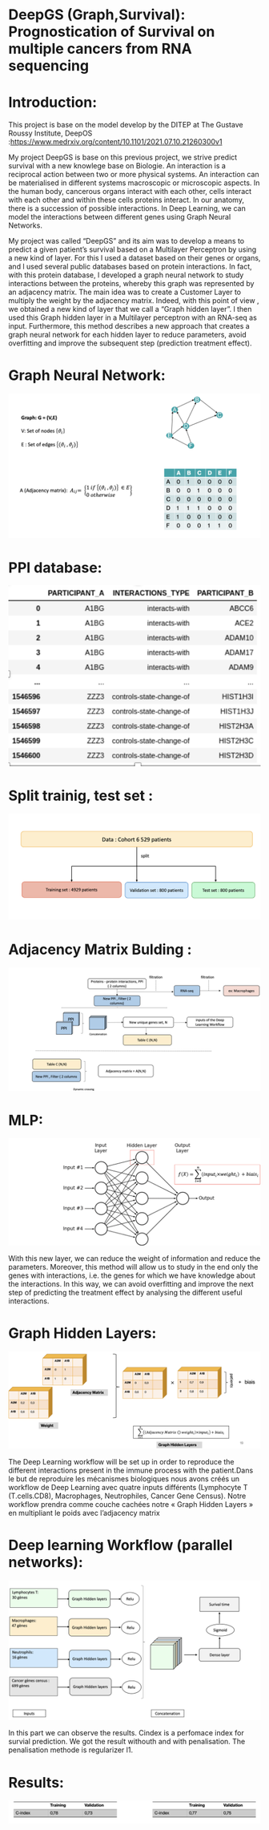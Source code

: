 # DeepGS (Graph,Survival): Prognostication of Survival on multiple cancers from RNA sequencing

Introduction:
======

This project is base on the model develop by the DITEP at The Gustave Roussy Institute, DeepOS :https://www.medrxiv.org/content/10.1101/2021.07.10.21260300v1

My project DeepGS is base on this previous project, we strive predict survival with a new knowlege base on Biologie. An interaction is a reciprocal action between two or more physical systems. An interaction can be materialised in different systems macroscopic or microscopic aspects. In the human body, cancerous organs interact with each other, cells interact with each other and within these cells proteins interact. In our anatomy, there is a succession of possible interactions. In Deep Learning, we can model the interactions between different genes using Graph Neural Networks. 

My project  was called “DeepGS” and its  aim was  to develop a means to predict  a given patient’s survival based on a Multilayer Perceptron  by using a new kind of layer. For this l used a dataset based on their genes or organs, and l used several public databases based on protein  interactions. In fact, with this protein database, l developed  a graph neural network to  study interactions between the proteins, whereby this graph was  represented by an adjacency matrix. The main idea was  to create a Customer Layer to multiply the weight by the adjacency matrix. Indeed, with this point of view , we obtained  a new kind of layer that we call a “Graph hidden layer”.  l then used this Graph hidden layer in a Multilayer perceptron with an RNA-seq as input. Furthermore, this method  describes a new approach  that creates a graph neural network for each hidden layer to reduce parameters, avoid overfitting and improve the subsequent step (prediction treatment effect). 


Graph Neural Network:
======
![Data Sample](/image/1.png)


PPI database:
======
![Data Sample](/image/2.png)

Split trainig, test set :
======
![Data Sample](/image/3.png)


Adjacency Matrix Bulding :
======
![Data Sample](/image/4.png)


MLP:
======
![Data Sample](/image/5.png)


With this new layer, we can reduce the weight of information and reduce the parameters. Moreover, this method will allow us to study in the end only the genes with interactions, i.e. the genes for which we have knowledge about the interactions. In this way, we can avoid overfitting and improve the next step of predicting the treatment effect by analysing the different useful interactions.

Graph Hidden Layers:
======
![Data Sample](/image/6.png)


The Deep Learning workflow will be set up in order to reproduce the different interactions present in the immune process with the patient.Dans le but de reproduire les mécanismes biologiques nous avons créés un workflow de Deep Learning avec quatre inputs différents (Lymphocyte T (T.cells.CD8), Macrophages, Neutrophiles, Cancer Gene Census). Notre workflow prendra comme couche cachées notre « Graph Hidden Layers » en multipliant le poids avec l’adjacency matrix

Deep learning Workflow (parallel networks):
======
![Data Sample](/image/7.png)

In this part we can observe the results. Cindex is a perfomace index for survial prediction. We got the result withouth and with penalisation. The penalisation methode is regularizer l1.

Results:
======
![Data Sample](/image/8.png)







